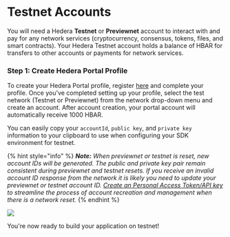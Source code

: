 # Testnet Accounts

You will need a Hedera **Testnet** or **Previewnet** account to interact with and pay for any network services (cryptocurrency, consensus, tokens, files, and smart contracts). Your Hedera Testnet account holds a balance of HBAR for transfers to other accounts or payments for network services.

### Step 1: Create Hedera Portal Profile

To create your Hedera Portal profile, register [here](https://portal.hedera.com/register) and complete your profile. Once you've completed setting up your profile, select the test network (Testnet or Previewnet) from the network drop-down menu and create an account. After account creation, your portal account will automatically receive 1000 HBAR.

You can easily copy your `accountId`, `public key`, and `private key` information to your clipboard to use when configuring your SDK environment for testnet.

{% hint style="info" %}
_**Note:** When previewnet or testnet is reset, new account IDs will be generated. The public and private key pair remain consistent during previewnet and testnet resets. If you receive an invalid account ID response from the network it is likely you need to update your previewnet or testnet account ID._ [_Create an Personal Access Token/API key_](../../tutorials/more-tutorials/how-to-create-a-personal-access-token-api-key-on-the-hedera-portal.md) _to streamline the process of account recreation and management when there is a network reset._
{% endhint %}

![](../../.gitbook/assets/portal-testnet-dashboard.png)

You're now ready to build your application on testnet!
